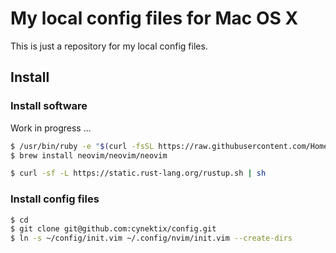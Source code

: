 # My local config files for Mac OS X

This is just a repository for my local config files.

## Install

### Install software

Work in progress ...

```bash
$ /usr/bin/ruby -e "$(curl -fsSL https://raw.githubusercontent.com/Homebrew/install/master/install)"
$ brew install neovim/neovim/neovim

$ curl -sf -L https://static.rust-lang.org/rustup.sh | sh
```


### Install config files

```bash
$ cd
$ git clone git@github.com:cynektix/config.git
$ ln -s ~/config/init.vim ~/.config/nvim/init.vim --create-dirs
```
